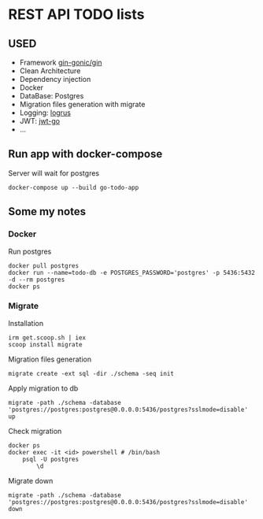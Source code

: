 # REST API TODO lists

## USED
- Framework <a href="https://github.com/gin-gonic/gin">gin-gonic/gin</a>
- Clean Architecture
- Dependency injection
- Docker
- DataBase: Postgres
- Migration files generation with migrate
- Logging: <a href="https://github.com/sirupsen/logrus">logrus</a>
- JWT: <a href="https://github.com/dgrijalva/jwt-go">jwt-go</a>
- ...
## Run app with docker-compose
Server will wait for postgres
```shell
docker-compose up --build go-todo-app
```

## Some my notes
### Docker
Run postgres
```shell
docker pull postgres
docker run --name=todo-db -e POSTGRES_PASSWORD='postgres' -p 5436:5432 -d --rm postgres
docker ps
```

### Migrate
Installation
```shell
irm get.scoop.sh | iex
scoop install migrate
```
Migration files generation
```shell
migrate create -ext sql -dir ./schema -seq init
```
Apply migration to db
```shell
migrate -path ./schema -database 'postgres://postgres:postgres@0.0.0.0:5436/postgres?sslmode=disable' up
```
Check migration
```shell
docker ps
docker exec -it <id> powershell # /bin/bash
    psql -U postgres
        \d
```
Migrate down
```shell
migrate -path ./schema -database 'postgres://postgres:postgres@0.0.0.0:5436/postgres?sslmode=disable' down
```


